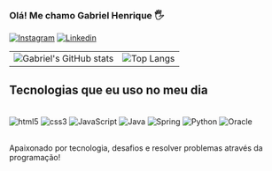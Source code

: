 ### Olá! Me chamo Gabriel Henrique 🖐

[![Instagram](https://img.shields.io/badge/Instagram-E4405F?style=for-the-badge&logo=instagram&logoColor=white)](https://www.instagram.com/gabrielcnovaesdev/)
[![Linkedin](https://img.shields.io/badge/LinkedIn-0077B5?style=for-the-badge&logo=linkedin&logoColor=white)](https://www.linkedin.com/in/gabriel-henrique-costa-novaes-b45b091a4/)

<table>
  <tr>
    <td>
      <img src="https://github-readme-stats.vercel.app/api?username=GabrielCNovaesDev&show_icons=true&theme=tokyonight&card_width=400" alt="Gabriel's GitHub stats"/>
    </td>
    <td>
      <img src="https://github-readme-stats.vercel.app/api/top-langs/?username=GabrielCNovaesDev&layout=compact&theme=tokyonight&card_width=400" alt="Top Langs"/>
    </td>
  </tr>
</table>

## Tecnologias que eu uso no meu dia 

<div style="display: inline_block"><br/>
   <img align="center" alt="html5" src="https://img.shields.io/badge/HTML5-E34F26?style=for-the-badge&logo=html5&logoColor=white" />
   <img align="center" alt="css3" src="https://img.shields.io/badge/CSS3-1572B6?style=for-the-badge&logo=css3&logoColor=white" />
   <img align="center" alt="JavaScript" src="https://img.shields.io/badge/JavaScript-323330?style=for-the-badge&logo=javascript&logoColor=F7DF1E" />
   <img align="center" alt="Java" src="https://img.shields.io/badge/Java-ED8B00?style=for-the-badge&logo=openjdk&logoColor=white" />
   <img align="center" alt="Spring" src="https://img.shields.io/badge/Spring-6DB33F?style=for-the-badge&logo=spring&logoColor=white" />
   <img align="center" alt="Python" src="https://img.shields.io/badge/Python-14354C?style=for-the-badge&logo=python&logoColor=white" />
   <img align="center" alt="Oracle" src="https://img.shields.io/badge/Oracle-F80000?style=for-the-badge&logo=oracle&logoColor=black" />
</div><br/>

Apaixonado por tecnologia, desafios e resolver problemas através da programação!

